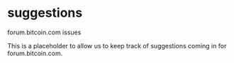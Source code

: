 # suggestions
forum.bitcoin.com issues

This is a placeholder to allow us to keep track of suggestions coming in for forum.bitcoin.com.
